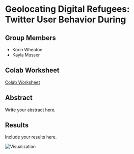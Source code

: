 # Geolocating Digital Refugees: Twitter User Behavior During 

## Group Members
- Korin Wheaton
- Kayla Musser

## Colab Worksheet
[Colab Worksheet](./path-to-your-colab-worksheet.ipynb)

## Abstract
Write your abstract here.

## Results
Include your results here.

![Visualization](./project-public/visualizations/plot1.png)

